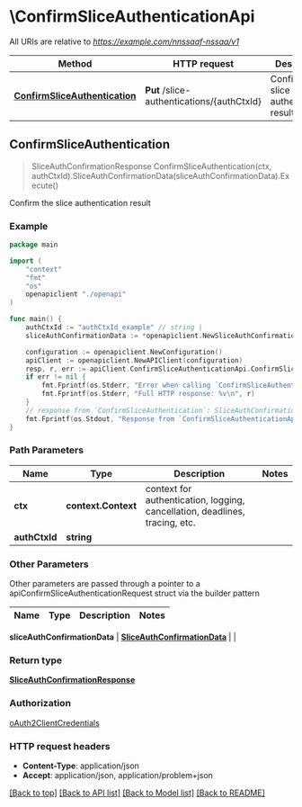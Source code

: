 # \ConfirmSliceAuthenticationApi

All URIs are relative to *https://example.com/nnssaaf-nssaa/v1*

Method | HTTP request | Description
------------- | ------------- | -------------
[**ConfirmSliceAuthentication**](ConfirmSliceAuthenticationApi.md#ConfirmSliceAuthentication) | **Put** /slice-authentications/{authCtxId} | Confirm the slice authentication result



## ConfirmSliceAuthentication

> SliceAuthConfirmationResponse ConfirmSliceAuthentication(ctx, authCtxId).SliceAuthConfirmationData(sliceAuthConfirmationData).Execute()

Confirm the slice authentication result

### Example

```go
package main

import (
    "context"
    "fmt"
    "os"
    openapiclient "./openapi"
)

func main() {
    authCtxId := "authCtxId_example" // string | 
    sliceAuthConfirmationData := *openapiclient.NewSliceAuthConfirmationData("Gpsi_example", *openapiclient.NewSnssai(int32(123)), NullableString(123)) // SliceAuthConfirmationData |  (optional)

    configuration := openapiclient.NewConfiguration()
    apiClient := openapiclient.NewAPIClient(configuration)
    resp, r, err := apiClient.ConfirmSliceAuthenticationApi.ConfirmSliceAuthentication(context.Background(), authCtxId).SliceAuthConfirmationData(sliceAuthConfirmationData).Execute()
    if err != nil {
        fmt.Fprintf(os.Stderr, "Error when calling `ConfirmSliceAuthenticationApi.ConfirmSliceAuthentication``: %v\n", err)
        fmt.Fprintf(os.Stderr, "Full HTTP response: %v\n", r)
    }
    // response from `ConfirmSliceAuthentication`: SliceAuthConfirmationResponse
    fmt.Fprintf(os.Stdout, "Response from `ConfirmSliceAuthenticationApi.ConfirmSliceAuthentication`: %v\n", resp)
}
```

### Path Parameters


Name | Type | Description  | Notes
------------- | ------------- | ------------- | -------------
**ctx** | **context.Context** | context for authentication, logging, cancellation, deadlines, tracing, etc.
**authCtxId** | **string** |  | 

### Other Parameters

Other parameters are passed through a pointer to a apiConfirmSliceAuthenticationRequest struct via the builder pattern


Name | Type | Description  | Notes
------------- | ------------- | ------------- | -------------

 **sliceAuthConfirmationData** | [**SliceAuthConfirmationData**](SliceAuthConfirmationData.md) |  | 

### Return type

[**SliceAuthConfirmationResponse**](SliceAuthConfirmationResponse.md)

### Authorization

[oAuth2ClientCredentials](../README.md#oAuth2ClientCredentials)

### HTTP request headers

- **Content-Type**: application/json
- **Accept**: application/json, application/problem+json

[[Back to top]](#) [[Back to API list]](../README.md#documentation-for-api-endpoints)
[[Back to Model list]](../README.md#documentation-for-models)
[[Back to README]](../README.md)

